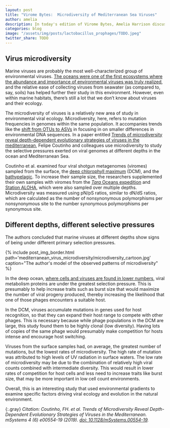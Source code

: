```yaml
---
layout: post
title: "Virome Bytes:  Microdiversity of Mediterranean Sea Viruses"
author: amelia
description: In today's edition of Virome Bytes, Amelia Harrison discusses a paper looking at the microdiversity of Mediterranean Sea viruses!
categories: blog
image: "/assets/img/posts/lactobacillus_prophages/TODO.jpeg"
twitter_share: TODO
---
```


## Virus microdiversity

Marine viruses are probably the most well-characterized group of environmental viruses.  [The oceans were one of the first ecosystems where the abundance and importance of environmental viruses was truly realized](https://doi.org/10.1038/nature04160), and the relative ease of collecting viruses from seawater (as compared to, say, soils) has helped further their study in this environment.  However, even within marine habitats,  there’s still a lot that we don’t know about viruses and their ecology.  

The microdiversity of viruses is a relatively new area of study in environmental viral ecology.  Microdiversity, here, refers to mutation frequencies in genomes within the same population.  It accompanies trends like the [shift from OTUs to ASVs](https://doi.org/10.1038/ismej.2017.119) in focusing in on smaller differences in environmental DNA sequences.  In a paper entitled [Trends of microdiversity reveal depth-dependent evolutionary strategies of viruses in the mediterranean](https://doi.org/10.1128/mSystems.00554-19), Felipe Coutinho and colleagues use microdiversity to study the selective pressures exerted on viral genomes at different depths in the ocean and Mediterranean Sea.

Coutinho et al. examined four viral shotgun metagenomes (viromes) sampled from the surface, the [deep chlorophyll maximum](https://en.wikipedia.org/wiki/Deep_chlorophyll_maximum) (DCM), and the [bathypelagic](https://en.wikipedia.org/wiki/Bathyal_zone).  To increase their sample size, the researchers supplemented their own samples with viromes from the [*Tara* Oceans expedition](https://oceans.taraexpeditions.org/en/m/about-tara/les-expeditions/tara-oceans/) and [Station ALOHA](http://aco-ssds.soest.hawaii.edu/ALOHA/), which were also sampled over multiple depths.  Microdiversity was measured using pN/pS ratios, similar to dN/dS ratios, which are calculated as the number of nonsynonymous polymorphisms per nonsynonymous site to the number synonymous polymorphisms per synonymous site.

## Different depths, different selective pressures

The authors concluded that marine viruses at different depths show signs of being under different primary selection pressures.

{% include post_img_border.html path='mediterranean_virus_microdiversity/microdiversity_cartoon.jpg' caption="The author's model of the observed patterns of microdiversity" %}

In the deep ocean, [where cells and viruses are found in lower numbers](https://doi.org/10.1126/sciadv.1602565), viral metabolism proteins are under the greatest selection pressure.  This is presumably to help increase traits such as burst size that would maximize the number of viral progeny produced, thereby increasing the likelihood that one of those phages encounters a suitable host.  

In the DCM, viruses accumulate mutations in genes used for host recognition, so that they can expand their host range to compete with other phages.  This is necessary because while phage populations in the DCM are large, this study found them to be highly clonal (low diversity).  Having lots of copies of the same phage would presumably make competition for hosts intense and encourage host switching.  

Viruses from the surface samples had, on average, the greatest number of mutations, but the lowest rates of microdiversity.  The high rate of mutation was attributed to high levels of UV radiation in surface waters.  The low rate of microdiversity may be due to the combination of relatively high viral counts combined with intermediate diversity.  This would result in lower rates of competition for host cells and less need to increase traits like burst size, that may be more important in low cell count environments.

Overall, this is an interesting study that used environmental gradients to examine specific factors driving viral ecology and evolution in the natural environment.  

{:.gray}
*Citation: Coutinho, FH. et al.  Trends of Microdiversity Reveal Depth-Dependent Evolutionary Strategies of Viruses in the Mediterranean.  mSystems 4 (6) e00554-19 (2019). [doi: 10.1128/mSystems.00554-19](https://doi.org/10.1128/mSystems.00554-19).*